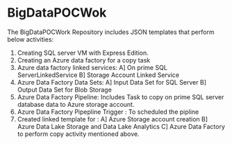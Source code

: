 # BigDataPOCWok

The BigDataPOCWork Repository includes JSON templates that perform below activities:

1) Creating SQL server VM with Express Edition.
2) Creating an Azure data factory for a copy task  
3) Azure data factory linked services:
        A] On prime SQL ServerLinkedService
        B] Storage Account Linked Service
4) Azure Data Factory Data Sets:
        A] Input Data Set for SQL Server
        B] Output Data Set for Blob Storage
5) Azure Data Factory Pipeline: Includes Task to copy on prime SQL server database data to Azure storage account.
6) Azure Data Factory Pipepline Trigger : To scheduled the pipline 
6) Created linked template for :
        A] Azure Storage account creation
        B] Azure Data Lake Storage and Data Lake Analytics
        C] Azure Data Factory to perform copy activity mentioned above.
